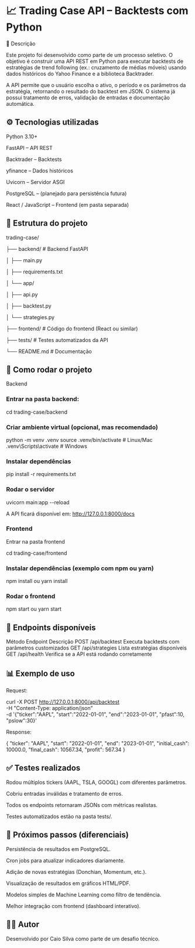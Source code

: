# 📈 Trading Case API – Backtests com Python
📌 Descrição

Este projeto foi desenvolvido como parte de um processo seletivo.
O objetivo é construir uma API REST em Python para executar backtests de estratégias de trend following (ex.: cruzamento de médias móveis) usando dados históricos do Yahoo Finance e a biblioteca Backtrader.

A API permite que o usuário escolha o ativo, o período e os parâmetros da estratégia, retornando o resultado do backtest em JSON.
O sistema já possui tratamento de erros, validação de entradas e documentação automática.

## ⚙️ Tecnologias utilizadas

Python 3.10+

FastAPI – API REST

Backtrader – Backtests

yfinance – Dados históricos

Uvicorn – Servidor ASGI

PostgreSQL – (planejado para persistência futura)

React / JavaScript – Frontend (em pasta separada)

## 📂 Estrutura do projeto
trading-case/

├── backend/          # Backend FastAPI

│   ├── main.py

│   ├── requirements.txt

│   └── app/

│       ├── api.py

│       ├── backtest.py

│       └── strategies.py

├── frontend/         # Código do frontend (React ou similar)

├── tests/            # Testes automatizados da API

└── README.md         # Documentação

## 🚀 Como rodar o projeto
Backend

### Entrar na pasta backend:

cd trading-case/backend


### Criar ambiente virtual (opcional, mas recomendado)

python -m venv .venv
source .venv/bin/activate   # Linux/Mac
.venv\Scripts\activate      # Windows


### Instalar dependências

pip install -r requirements.txt


### Rodar o servidor

uvicorn main:app --reload


A API ficará disponível em: http://127.0.0.1:8000/docs

### Frontend

Entrar na pasta frontend

cd trading-case/frontend


### Instalar dependências (exemplo com npm ou yarn)

npm install
ou
yarn install


### Rodar o frontend

npm start
ou
yarn start

## 📡 Endpoints disponíveis
Método	Endpoint	Descrição
POST	/api/backtest	Executa backtests com parâmetros customizados
GET	/api/strategies	Lista estratégias disponíveis
GET	/api/health	Verifica se a API está rodando corretamente

## 📊 Exemplo de uso

Request:

curl -X POST http://127.0.0.1:8000/api/backtest \
-H "Content-Type: application/json" \
-d '{"ticker":"AAPL", "start":"2022-01-01", "end":"2023-01-01", "pfast":10, "pslow":30}'


Response:

{
  "ticker": "AAPL",
  "start": "2022-01-01",
  "end": "2023-01-01",
  "initial_cash": 10000.0,
  "final_cash": 10567.34,
  "profit": 567.34
}

## ✅ Testes realizados

Rodou múltiplos tickers (AAPL, TSLA, GOOGL) com diferentes parâmetros.

Cobriu entradas inválidas e tratamento de erros.

Todos os endpoints retornaram JSONs com métricas realistas.

Testes automatizados estão na pasta tests/.

## 🌟 Próximos passos (diferenciais)

Persistência de resultados em PostgreSQL.

Cron jobs para atualizar indicadores diariamente.

Adição de novas estratégias (Donchian, Momentum, etc.).

Visualização de resultados em gráficos HTML/PDF.

Modelos simples de Machine Learning como filtro de tendência.

Melhor integração com frontend (dashboard interativo).

## 👨‍💻 Autor

Desenvolvido por Caio Silva como parte de um desafio técnico.
